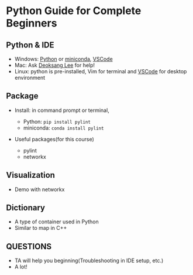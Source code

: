 # Python Guide for Complete Beginners

## Python & IDE

- Windows:  [Python](https://www.python.org/downloads/) or [miniconda](https://conda.io/miniconda.html), [VSCode](https://code.visualstudio.com/)
- Mac:      Ask [Deoksang Lee](duksang4834@postech.ac.kr) for help!
- Linux:    python is pre-installed, Vim for terminal and [VSCode](https://code.visualstudio.com/) for desktop environment

## Package

- Install: in command prompt or terminal,
  - Python: `pip install pylint`
  - miniconda: `conda install pylint`

- Useful packages(for this course)
  - pylint
  - networkx

## Visualization

- Demo with networkx

## Dictionary

- A type of container used in Python
- Similar to map in C++

## QUESTIONS

- TA will help you beginning(Troubleshooting in IDE setup, etc.)
- A lot!
